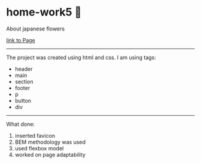 # home-work5  🌼

About japanese flowers

[link to Page](https://katerinashpilevskaya.github.io/home-work5/)

***
The project was created using html and css. I am using tags:
* header
* main
* section
* footer
* p
* button
* div

***

What done:

1. inserted favicon
2. BEM methodology was used
3. used flexbox model
4. worked on page adaptability
 
